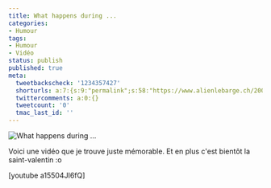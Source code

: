 ```yaml
---
title: What happens during ...
categories:
- Humour
tags:
- Humour
- Vidéo
status: publish
published: true
meta:
  tweetbackscheck: '1234357427'
  shorturls: a:7:{s:9:"permalink";s:58:"https://www.alienlebarge.ch/2008/01/20/what-happens-during/";s:7:"tinyurl";s:25:"https://tinyurl.com/dhddza";s:4:"isgd";s:17:"https://is.gd/iNRx";s:5:"bitly";s:18:"https://bit.ly/5qju";s:5:"snipr";s:22:"https://snipr.com/biboc";s:5:"snurl";s:22:"https://snurl.com/biboc";s:7:"snipurl";s:24:"https://snipurl.com/biboc";}
  twittercomments: a:0:{}
  tweetcount: '0'
  tmac_last_id: ''
---
```

<img src="https://dlgjp9x71cipk.cloudfront.net/2008/01/spermatoz.png" alt="What happens during …" />

Voici une vidéo que je trouve juste mémorable. Et en plus c'est bientôt la saint-valentin :o

<!--more-->

[youtube a15504JI6fQ]
